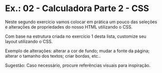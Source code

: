 # Ex.: 02 - Calculadora Parte 2 - CSS

Neste segundo exercício vamos colocar em prática um pouco das seleções e alterações de propriedades do nosso HTML utilizando o CSS.

Com base na estrutura criada no exercício 1 desta lista, customize seu layout utilizando o CSS.

Exemplo de alterações: alterar a cor de fundo; mudar a fonte da página; alterar o tamanho dos textos; criar bordas, etc..

Sugestão: Caso necessário, procure referências visuais para inspiração.
